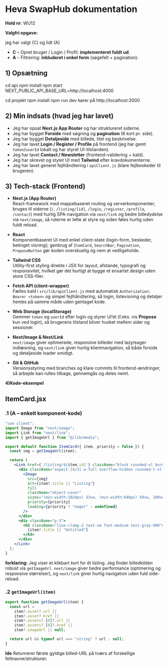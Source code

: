 

# Heva SwapHub dokumentation 
**Hold nr**: WU12

**Valgfri opgave:**

 jeg har valgt (C) og lidt (A)
- **C** – Opret bruger / Login / Profil: **implementeret fuldt ud**.  
- **A** – Filtrering: **inkluderet i enkel form** (søgefelt + pagination).  



## 1) Opsætning 

cd api
npm install
npm start      NEXT_PUBLIC_API_BASE_URL=http://localhost:4000


cd projekt
npm install
npm run dev    kører på http://localhost:3000



## 2) Min indsats (hvad jeg har lavet)
- Jeg har opsat **Next.js App Router** og har struktureret siderne.  
- Jeg har bygget **Forside** med søgning og **pagination** (6 kort pr. side).  
- Jeg har bygget **Detaljeside** med billede, titel og beskrivelse.  
- Jeg har lavet **Login / Register / Profile** på frontend (jeg har gemt `token`/`userId` lokalt og har styret UI-tilstanden).  
- Jeg har lavet **Contact / Newsletter** (frontend-validering + kald).  
- Jeg har skrevet og stylet UI med **Tailwind** efter kravdokumenterne.  
- Jeg har lavet generel fejlhåndtering i `apiClient.js` (klare fejlbeskeder til brugeren).

## 3) Tech-stack (Frontend)

- **Next.js (App Router)**  
  React-framework med mappebaseret routing og serverkomponenter; bruges til siderne (`/`, `/listing/[id]`, `/login`, `/register`, `/profile`, `/contact`) med hurtig SPA-navigation via `next/link` og bedre billedydelse via `next/image`, så ruterne er lette at styre og siden føles hurtig uden fuldt reload.

- **React**  
  Komponentbaseret UI med enkel client-state (login-form, beskeder, betinget visning); genbrug af `ItemCard`, `SearchBar`, `Pagination`, `ProposeButton` gør koden overskuelig og nem at vedligeholde.

- **Tailwind CSS**  
  Utility-first styling direkte i JSX for layout, afstande, typografi og responsivitet, hvilket gør det hurtigt at bygge et ensartet design uden store CSS-filer.

- **Fetch API (client-wrapper)**  
  Fælles kald i `src/lib/apiClient.js` med automatisk `Authorization: Bearer <token>` og simpel fejlhåndtering, så login, listevisning og detaljer hentes på samme måde uden gentaget kode.

- **Web Storage (localStorage)**  
  Gemmer `token` og `userId` efter login og styrer UI’et (f.eks. vis **Propose** kun ved login), så brugerens tilstand bliver husket mellem sider og sessioner.

- **Next/Image & Next/Link**  
  `next/image` giver optimerede, responsive billeder med lazy/eager indlæsning, og `next/link` giver hurtig klientnavigation, så både forside og detaljeside loader smidigt.

- **Git & GitHub**  
  Versionsstyring med branches og klare commits til frontend-ændringer, så arbejde kan rulles tilbage, gennemgås og deles nemt.




**4)Kode-eksempel**

## ItemCard.jsx 
### .1 (A – enkelt komponent-kode)
 
```jsx
"use client";
import Image from "next/image";
import Link from "next/link";
import { getImageUrl } from "@/lib/media";

export default function ItemCard({ item, priority = false }) {
  const img = getImageUrl(item);

  return (
    <Link href={`/listing/${item.id}`} className="block rounded-xl border bg-white hover:shadow-md">
      <div className="aspect-[4/3] w-full overflow-hidden rounded-t-xl bg-gray-100 relative">
        <Image
          src={img}
          alt={item?.title || "Listing"}
          fill
          className="object-cover"
          sizes="(min-width:1024px) 33vw, (min-width:640px) 50vw, 100vw"
          priority={priority}
          loading={priority ? "eager" : undefined}
        />
      </div>
      <div className="p-3">
        <h3 className="line-clamp-2 text-sm font-medium text-gray-900">
          {item?.title || "Untitled"}
        </h3>
      </div>
    </Link>
  );
}
```
**forklaring:** Jeg viser et klikbart kort for ét listing.
 Jeg finder billedkilden robust via `getImageUrl`. `next/image` giver bedre performance (optimering og responsive størrelser),
  og `next/link` giver hurtig navigation uden fuld side-reload.

### .2 `getImageUrl(item)`
```js
export function getImageUrl(item) {
  const url =
    item?.asset?.url ||
    item?.asset?.href ||
    item?.assets?.[0]?.url ||
    item?.assets?.[0]?.href ||
    item?.imageUrl || null;

  return url && typeof url === "string" ? url : null;
}

```
**Ide**  Returnerer første gyldige billed-URL på tværs af forskellige feltnavne/strukturer.




